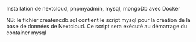 Installation de nextcloud, phpmyadmin, mysql, mongoDb avec Docker 

NB: le fichier createncdb.sql contient le script mysql pour la création de 
la base de données de Nextcloud. Ce script sera exécuté au démarrage du 
container mysql
